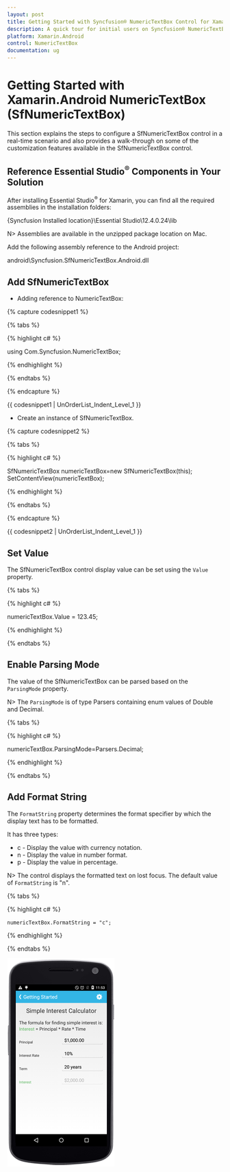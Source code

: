 ```yaml
---
layout: post
title: Getting Started with Syncfusion® NumericTextBox Control for Xamarin.Android
description: A quick tour for initial users on Syncfusion® NumericTextBox (SfNumericTextBox) control for Xamarin.Android platform
platform: Xamarin.Android
control: NumericTextBox
documentation: ug
---
```


# Getting Started with Xamarin.Android NumericTextBox (SfNumericTextBox)

This section explains the steps to configure a SfNumericTextBox control in a real-time scenario and also provides a walk-through on some of the customization features available in the SfNumericTextBox control.

## Reference Essential Studio<sup>®</sup> Components in Your Solution

After installing Essential Studio<sup>®</sup> for Xamarin, you can find all the required assemblies in the installation folders:

{Syncfusion Installed location}\Essential Studio\12.4.0.24\lib

N> Assemblies are available in the unzipped package location on Mac.

Add the following assembly reference to the Android project:

android\Syncfusion.SfNumericTextBox.Android.dll

## Add SfNumericTextBox

* Adding reference to NumericTextBox:

{% capture codesnippet1 %}
 
{% tabs %}

{% highlight c# %}

using Com.Syncfusion.NumericTextBox; 

{% endhighlight %}

{% endtabs %}

{% endcapture %}

{{ codesnippet1 | UnOrderList_Indent_Level_1 }}

* Create an instance of SfNumericTextBox.

{% capture codesnippet2 %}
 
{% tabs %}

{% highlight c# %}

SfNumericTextBox numericTextBox=new SfNumericTextBox(this);
SetContentView(numericTextBox);

{% endhighlight %}

{% endtabs %}

{% endcapture %}

{{ codesnippet2 | UnOrderList_Indent_Level_1 }}

## Set Value

The SfNumericTextBox control display value can be set using the `Value` property.

{% tabs %}

{% highlight c# %}

numericTextBox.Value = 123.45;

{% endhighlight %}

{% endtabs %}


## Enable Parsing Mode

The value of the SfNumericTextBox can be parsed based on the `ParsingMode` property. 

N> The `ParsingMode` is of type Parsers containing enum values of Double and Decimal.

{% tabs %}

{% highlight c# %}

numericTextBox.ParsingMode=Parsers.Decimal;
	
{% endhighlight %}

{% endtabs %}

## Add Format String

The `FormatString` property determines the format specifier by which the display text has to be formatted. 

It has three types:

* c - Display the value with currency notation.
* n - Display the value in number format.
* p - Display the value in percentage.

N> The control displays the formatted text on lost focus. The default value of `FormatString` is "n".

{% tabs %}

{% highlight c# %}

	numericTextBox.FormatString = "c";

{% endhighlight %}

{% endtabs %}

![Xamarin.Android NumericTextBox Getting Started](images/gettingstarted.png)
